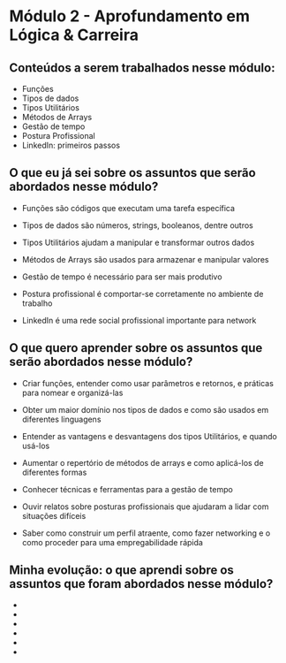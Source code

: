 # Módulo 2 - Aprofundamento em Lógica & Carreira

## Conteúdos a serem trabalhados nesse módulo:


- Funções
- Tipos de dados
- Tipos Utilitários
- Métodos de Arrays
- Gestão de tempo
- Postura Profissional
- LinkedIn: primeiros passos


## O que eu já sei sobre os assuntos que serão abordados nesse módulo?


- Funções são códigos que executam uma tarefa específica

- Tipos de dados são números, strings, booleanos, dentre outros

- Tipos Utilitários ajudam a manipular e transformar outros dados

- Métodos de Arrays são usados para armazenar e manipular valores

- Gestão de tempo é necessário para ser mais produtivo

- Postura profissional é comportar-se corretamente no ambiente de trabalho

- LinkedIn é uma rede social profissional importante para network


## O que quero aprender sobre os assuntos que serão abordados nesse módulo?


- Criar funções, entender como usar parâmetros e retornos, e práticas para nomear e organizá-las

- Obter um maior domínio nos tipos de dados e como são usados em diferentes linguagens

- Entender as vantagens e desvantagens dos tipos Utilitários, e quando usá-los

- Aumentar o repertório de métodos de arrays e como aplicá-los de  diferentes formas

- Conhecer técnicas e ferramentas para a gestão de tempo

- Ouvir relatos sobre posturas profissionais que ajudaram a lidar com situações difíceis

- Saber como construir um perfil atraente, como fazer networking e o como proceder para uma empregabilidade rápida


## Minha evolução: o que aprendi sobre os assuntos que foram abordados nesse módulo?


- 

- 

- 

- 

- 

- 

